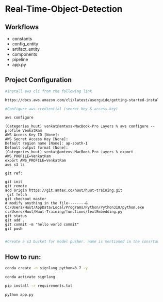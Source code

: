 # Real-Time-Object-Detection

## Workflows

- constants
- config_entity
- artifact_entity
- components
- pipeline
- app.py

## Project Configuration

```bash
#install aws cli from the following link

https://docs.aws.amazon.com/cli/latest/userguide/getting-started-install.html
```

```bash
#Configure aws crediential (secret key & access key)

aws configure
```
```
(Categories_huut) venkat@amtexs-MacBook-Pro Layers % aws configure --profile VenkatRam                                                                        
AWS Access Key ID [None]:                             
AWS Secret Access Key [None]: 
Default region name [None]: ap-south-1
Default output format [None]: 
(Categories_huut) venkat@amtexs-MacBook-Pro Layers % export AWS_PROFILE=VenkatRam
export AWS_PROFILE=VenkatRam
aws s3 ls

git ref:

git init     
git remote 
add origin https://git.amtex.co/huut/huut-training.git  
 git fetch
git checkout master
# modify anything in the file--------& C:/Users/Huut/AppData/Local/Programs/Python/Python310/python.exe c:/Users/Huut/Huut-Training/functions/textEmbedding.py
git status
git add .
git commit -m "hello world commit"  
git push


```

```bash
#Create a s3 bucket for model pusher. name is mentioned in the consrtant

```



## How to run:

```bash
conda create -n signlang python=3.7 -y
```

```bash
conda activate signlang
```

```bash
pip install -r requirements.txt
```

```bash
python app.py
```



